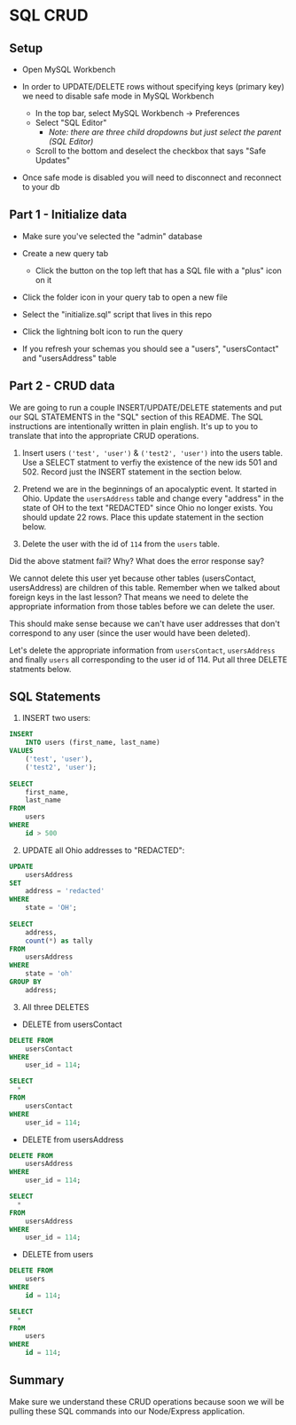 # SQL CRUD

## Setup

* Open MySQL Workbench

* In order to UPDATE/DELETE rows without specifying keys (primary key) we need to disable safe mode in MySQL Workbench

  * In the top bar, select MySQL Workbench -> Preferences
  * Select "SQL Editor"
    * _Note: there are three child dropdowns but just select the parent (SQL Editor)_
  * Scroll to the bottom and deselect the checkbox that says "Safe Updates"

* Once safe mode is disabled you will need to disconnect and reconnect to your db

## Part 1 - Initialize data

* Make sure you've selected the "admin" database

* Create a new query tab
  * Click the button on the top left that has a SQL file with a "plus" icon on it

* Click the folder icon in your query tab to open a new file

* Select the "initialize.sql" script that lives in this repo

* Click the lightning bolt icon to run the query

* If you refresh your schemas you should see a "users", "usersContact" and "usersAddress" table

## Part 2 - CRUD data

We are going to run a couple INSERT/UPDATE/DELETE statements and put our SQL STATEMENTS in the "SQL" section of this README. The SQL instructions are intentionally written in plain english. It's up to you to translate that into the appropriate CRUD operations.

1. Insert users `('test', 'user')` & `('test2', 'user')` into the users table. Use a SELECT statment to verfiy the existence of the new ids 501 and 502. Record just the INSERT statement in the section below. 

2. Pretend we are in the beginnings of an apocalyptic event. It started in Ohio. Update the `usersAddress` table and change every "address" in the state of OH to the text "REDACTED" since Ohio no longer exists. You should update 22 rows. Place this update statement in the section below. 

3. Delete the user with the id of `114` from the `users` table.

Did the above statment fail? Why? What does the error response say?

We cannot delete this user yet because other tables (usersContact, usersAddress) are children of this table. Remember when we talked about foreign keys in the last lesson? That means we need to delete the appropriate information from those tables before we can delete the user. 

This should make sense because we can't have user addresses that don't correspond to any user (since the user would have been deleted).

Let's delete the appropriate information from `usersContact`, `usersAddress` and finally `users` all corresponding to the user id of 114. Put all three DELETE statments below.


## SQL Statements

1. INSERT two users:

```SQL
INSERT 
	INTO users (first_name, last_name)
VALUES
	('test', 'user'),
    ('test2', 'user');
    
SELECT
	first_name,
    last_name
FROM
	users
WHERE	
	id > 500
```

2. UPDATE all Ohio addresses to "REDACTED":

```SQL
UPDATE
	usersAddress
SET
	address = 'redacted'
WHERE 
	state = 'OH';
    
SELECT
	address,
    count(*) as tally
FROM
	usersAddress
WHERE 
	state = 'oh'
GROUP BY
	address;
```

3. All three DELETES

* DELETE from usersContact

```SQL
DELETE FROM
	usersContact
WHERE
	user_id = 114;

SELECT
  *
FROM
	usersContact
WHERE
	user_id = 114;
```

* DELETE from usersAddress

```SQL
DELETE FROM
	usersAddress
WHERE
	user_id = 114; 

SELECT
  *
FROM
	usersAddress
WHERE
	user_id = 114;
```

* DELETE from users

```SQL
DELETE FROM
	users
WHERE
	id = 114;

SELECT
  *
FROM
	users
WHERE
	id = 114;
```

## Summary

Make sure we understand these CRUD operations because soon we will be pulling these SQL commands into our Node/Express application.